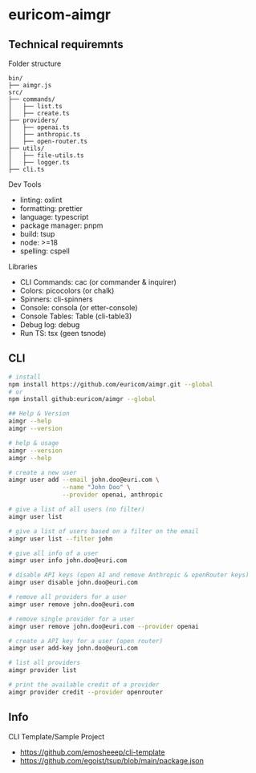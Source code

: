 # euricom-aimgr

## Technical requiremnts

Folder structure

```
bin/
├── aimgr.js
src/
├── commands/
│   ├── list.ts
│   ├── create.ts
├── providers/
│   ├── openai.ts
│   ├── anthropic.ts
│   ├── open-router.ts
├── utils/
│   ├── file-utils.ts
│   ├── logger.ts
├── cli.ts
```

Dev Tools
- linting: oxlint
- formatting: prettier
- language: typescript
- package manager: pnpm 
- build: tsup
- node: >=18
- spelling: cspell

Libraries
- CLI Commands: cac (or commander & inquirer)
- Colors: picocolors (or chalk)
- Spinners: cli-spinners
- Console: consola (or etter-console)
- Console Tables:  Table (cli-table3)
- Debug log: debug
- Run TS: tsx (geen tsnode)


## CLI

```bash
# install
npm install https://github.com/euricom/aimgr.git --global
# or 
npm install github:euricom/aimgr --global

## Help & Version
aimgr --help
aimgr --version

# help & usage
aimgr --version
aimgr --help

# create a new user
aimgr user add --email john.doo@euri.com \
               --name "John Doo" \
               --provider openai, anthropic 

# give a list of all users (no filter)
aimgr user list

# give a list of users based on a filter on the email
aimgr user list --filter john

# give all info of a user
aimgr user info john.doo@euri.com

# disable API keys (open AI and remove Anthropic & openRouter keys)
aimgr user disable john.doo@euri.com

# remove all providers for a user
aimgr user remove john.doo@euri.com

# remove single provider for a user
aimgr user remove john.doo@euri.com --provider openai

# create a API key for a user (open router)
aimgr user add-key john.doo@euri.com

# list all providers
aimgr provider list

# print the available credit of a provider
aimgr provider credit --provider openrouter
```

## Info

CLI Template/Sample Project
- https://github.com/emosheeep/cli-template
- https://github.com/egoist/tsup/blob/main/package.json
  